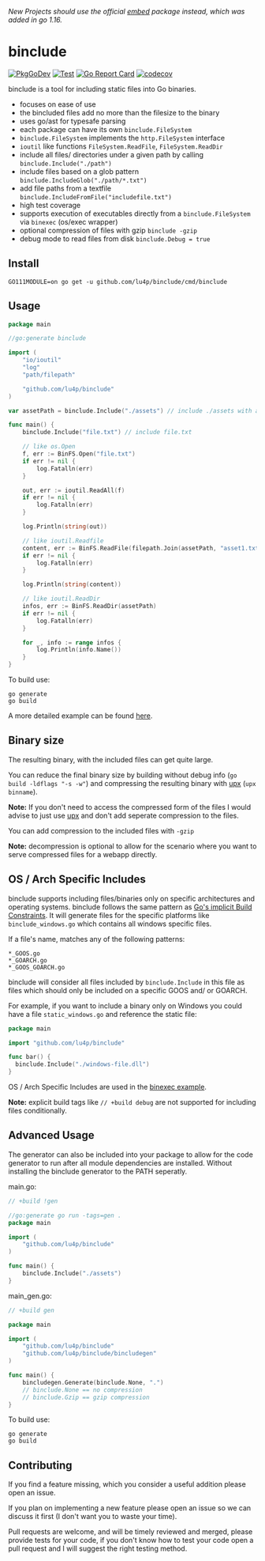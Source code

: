 *New Projects should use the official [embed](https://golang.org/pkg/embed/) package instead, which was added in go 1.16.*

# binclude

[![PkgGoDev](https://pkg.go.dev/badge/github.com/lu4p/binclude)](https://pkg.go.dev/github.com/lu4p/binclude)
[![Test](https://github.com/lu4p/binclude/workflows/Test/badge.svg)](https://github.com/lu4p/binclude/actions?query=workflow%3ATest)
[![Go Report Card](https://goreportcard.com/badge/github.com/lu4p/binclude)](https://goreportcard.com/report/github.com/lu4p/binclude)
[![codecov](https://codecov.io/gh/lu4p/binclude/branch/master/graph/badge.svg)](https://codecov.io/gh/lu4p/binclude)

binclude is a tool for including static files into Go binaries.
- focuses on ease of use
- the bincluded files add no more than the filesize to the binary
- uses go/ast for typesafe parsing
- each package can have its own `binclude.FileSystem`
- `binclude.FileSystem` implements the `http.FileSystem` interface
- `ioutil` like functions `FileSystem.ReadFile`, `FileSystem.ReadDir`
- include all files/ directories under a given path by calling `binclude.Include("./path")`
- include files based on a glob pattern `binclude.IncludeGlob("./path/*.txt")`
- add file paths from a textfile `binclude.IncludeFromFile("includefile.txt")`
- high test coverage
- supports execution of executables directly from a `binclude.FileSystem` via `binexec` (os/exec wrapper)
- optional compression of files with gzip `binclude -gzip`
- debug mode to read files from disk `binclude.Debug = true`

## Install
```
GO111MODULE=on go get -u github.com/lu4p/binclude/cmd/binclude
```
## Usage
```go
package main

//go:generate binclude

import (
	"io/ioutil"
	"log"
	"path/filepath"

	"github.com/lu4p/binclude"
)

var assetPath = binclude.Include("./assets") // include ./assets with all files and subdirectories

func main() {
	binclude.Include("file.txt") // include file.txt

	// like os.Open
	f, err := BinFS.Open("file.txt")
	if err != nil {
		log.Fatalln(err)
	}

	out, err := ioutil.ReadAll(f)
	if err != nil {
		log.Fatalln(err)
	}

	log.Println(string(out))

	// like ioutil.Readfile
	content, err := BinFS.ReadFile(filepath.Join(assetPath, "asset1.txt"))
	if err != nil {
		log.Fatalln(err)
	}

	log.Println(string(content))

	// like ioutil.ReadDir
	infos, err := BinFS.ReadDir(assetPath)
	if err != nil {
		log.Fatalln(err)
	}

	for _, info := range infos {
		log.Println(info.Name())
	}
}

```
To build use:
```
go generate
go build
```

A more detailed example can be found [here](https://github.com/lu4p/binclude/tree/master/example).

## Binary size
The resulting binary, with the included files can get quite large. 

You can reduce the final binary size by building without debug info (`go build -ldflags "-s -w"`) and compressing the resulting binary with [upx](https://upx.github.io/) (`upx binname`).

**Note:** If you don't need to access the compressed form of the files I would advise to just use [upx](https://upx.github.io/) and don't add seperate compression to the files. 

You can add compression to the included files with `-gzip`

**Note:** decompression is optional to allow for the scenario where you want to serve compressed files for a webapp directly.


## OS / Arch Specific Includes

binclude supports including files/binaries only on specific architectures and operating systems. binclude follows the same pattern as [Go's implicit Build Constraints](https://golang.org/pkg/go/build/#hdr-Build_Constraints). It will generate files for the specific platforms like `binclude_windows.go` which contains all windows specific files.

If a file's name, matches any of the following patterns: 
```
*_GOOS.go
*_GOARCH.go
*_GOOS_GOARCH.go
```
binclude will consider all files included by `binclude.Include` in this file as files which should only be included on a specific GOOS and/ or GOARCH.

For example, if you want to include a binary only on Windows you could have a file `static_windows.go` and reference the static file:
```go
package main

import "github.com/lu4p/binclude"

func bar() {
  binclude.Include("./windows-file.dll")
}
```

OS / Arch Specific Includes are used in the [binexec example](https://github.com/lu4p/binclude/tree/master/binexec/example).

**Note:** explicit build tags like `// +build debug` are not supported for including files conditionally.

## Advanced Usage
The generator can also be included into your package to allow for the code generator to run after all module dependencies are installed.
Without installing the binclude generator to the PATH seperatly.

main.go:
```go
// +build !gen

//go:generate go run -tags=gen .
package main

import (
	"github.com/lu4p/binclude"
)

func main() {
	binclude.Include("./assets")
}

```

main_gen.go:
```go
// +build gen

package main

import (
	"github.com/lu4p/binclude"
	"github.com/lu4p/binclude/bincludegen"
)

func main() {
	bincludegen.Generate(binclude.None, ".")
	// binclude.None == no compression 
	// binclude.Gzip == gzip compression
}
```

To build use:
```
go generate
go build
```

## Contributing
If you find a feature missing, which you consider a useful addition please open an issue. 

If you plan on implementing a new feature please open an issue so we can discuss it first (I don't want you to waste your time).

Pull requests are welcome, and will be timely reviewed and merged, please provide tests for your code, if you don't know how to test your code open a pull request and I will suggest the right testing method.
